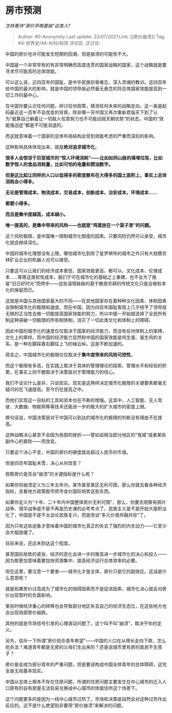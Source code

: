 # 房市预测
*怎样看待“房价早晚要崩”这类人?*

> Author: #0-Anonymity
> Last update: *23/07/2021*
> Link: [[房价崩溃]]
> Tag: #4-世界史/4A-社科/经贸
> 评论区:
> 泛讨论:

中国的房价也许可能发生短期的回潮，但是崩溃的可能性不大。

中国是一个非常罕有的有非常明确而高度连贯的国家战略的国家，这个战略就是要寻求尽可能高的总体效能。

可以这么说，近四百年的国耻，是中华民族刻骨难忘、深入灵魂的教训。这四百年给中国的最大的影响，就是中国的领导层必然毫无悬念的将总体国家效能提高到一切工作的最中心。

在中国你要认识任何问题，研讨任何政策，猜测任何未来的战略走向，这一条是起码最近这一百年不会改变的背景。除非哪一天中国又再次重新君临天下到了认为“就算自己躺着让一切敌人任意努力也不可能动摇天朝优势”的状态，中国的“效能强迫症”都是不可能消退的。

而这就意味着一个国家的总体布局结构会受到效能考虑的严重而深刻的影响。

这种影响具体体现出来，就是**绝对追求城市化**。

**很多人会惊讶于巨型城市的“惊人环境消耗”——比如如同山脉的填埋垃圾，比如数字惊人的食品消耗量，比如可怕的电量和燃油数字。**

**但是这比起让同样的人口以低得多的密度散布在大得多的国土面积上，事实上总体消耗会小得多。**

**无论是管理成本，物流成本，交易成本，创新成本，治安成本，环境成本……**

**都要小得多。**

**而且是集中度越高，成本越小。**

**唯一提高的，是集中带来的风险——也就是“鸡蛋放在一个篮子里”的问题。**

这个风险极限，是中国唯一限制城市化限度的因素。只要风险仍然可以承受，城市化就会继续深化。

中国的城市化理想没有上限。哪怕城市化到除了星罗棋布的城市之外只有大规模农林矿业企业的机器人也可以接受。

只要这可以让我们的经济成本更低，国家效能更高，都可以。文化成本、伦理成本……等等这类软性成本，我们宁可在城市化的基础之上重建，也不会为了挽留“旧日好时光”而停步——这些温情脉脉的基于散居农耕的传统文化只是会做标本化的保留而已。

这就是中国与其他国家最大的不同——在其他国家存在着种种文化因素、体制因素会限制城市化的极限和速度。而在中国，因为四百年国耻客观上几乎授予了领导层无限的正当性去做一切能提高国家效能的努力，所以中国一开始就选择了全民所有制这种突破一切极限的所有制体制，消灭了一切此类文化和体制上的障碍。

因此中国的城市化的速度仅仅取决于国家的经济能力，而没有任何体制上的束缚，文化上的牵绊。而中国的经济能力显然和中国的国家效能是鸡生蛋、蛋生鸡的关系，是一种左脚踩着右脚往上飞的梯云纵。这是不断加速的。

简言之，中国城市化的极限仅仅取决于**集中度带来的风险可控性**。

而这个极限有多高，在实践上取决于具体的管理理论的探索、管理水平和经验的积累，在事实上则干脆取决于决策层对于管理能力的信心。

我们不谈论什么是非，只谈现实。现实是这两样决定城市化极限的关键要素都毫无疑问的在飞速提高。至今仍在提高之中。

而他们实现这一目标的工具和资本也在不断的增强。这其中，人工智能、无人驾驶、大数据、物联网等等技术还能进一步的极大的扩大城市的密度上限。

换句话说，中国决策层对于中国可以到达的城市化的极限的判断没有理由不在提高。

这种战略决心甚至不会因为局部的挫折——譬如说相当部分地区的“鬼城”或者某些副中心的衰败——而改变。

只要这个决心不变，中国的房价的硬度就会超过人民币的币值。

但是四百年国耻未雪，决心从何改变？

观察房价是否会“崩溃”的关键指标是什么呢？

如果你将崩溃定义为三年五年内，某市甚至某区无利可图，那么你就去看各种经济指标，去看地方政策股市债市金价国际局势这些东西。

如果你定义为“十年、二十年内中国整体房价无利可图”，那么，你要去观察有鸦片战争、侵华战争是不是不再是历史课的必考考点了，民族主义是不是开始大面积淡化了，中国是不是不太谈论民族复兴，而是改谈“多元价值共融共存”了。

因为只有这些迹象才意味着中国的城市化真正的失去了强烈的内生动力——它至少会大幅放缓了。

目前来说，还远未到达这个程度。

甚至国际局势的紧张、经济的恶化会进一步的推高进一步城市化的决心和投入——因为那更加意味着要加快资源集中、提高经济运行总体效率的必要。

但在这里，要注意一个要害——城市化才是主体，房价只是它的副效应。这话是什么意思呢？

就是如果房价过高成为了城市化的阻碍因素而不是促进因素，城市化决心就会对房价出现暂时的负面影响。

某些时候经济重心的转移也会导致部分地区失去自己的经济生态位，在这些地方也会出现局部房价崩跌。

其他的就是市场信号引发的心理波动问题了。这个叫不叫“崩溃”，取决于你的定义。

另外，驳斥一下所谓“房价扼杀青年希望”——中国的人口在从增长走向下跌，怎么扼杀法？难道青年都是无房的父母们生出来的？还是说城市里有房的居民不生孩子？

房价是会成为部分青年的严重问题，但是要说构成中国全体青年的总体障碍，这完全是无视基本现实。

中国从总体上根本不存在住房问题，所谓的住房问题主要发生在中心城市的迁入人口原有的自有房屋无法轻易兑换成中心城市的体面住所这个场景下。

这个问题更多的是因为一线中心城市过热了。市场和决策层自然会对这种过热作出反应的。这不是什么绝望到非要用“房价崩溃”来解决的问题。
